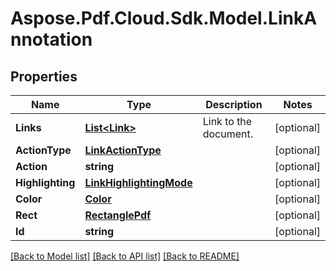 # Aspose.Pdf.Cloud.Sdk.Model.LinkAnnotation
## Properties

Name | Type | Description | Notes
------------ | ------------- | ------------- | -------------
**Links** | [**List&lt;Link&gt;**](Link.md) | Link to the document. | [optional] 
**ActionType** | [**LinkActionType**](LinkActionType.md) |  | [optional] 
**Action** | **string** |  | [optional] 
**Highlighting** | [**LinkHighlightingMode**](LinkHighlightingMode.md) |  | [optional] 
**Color** | [**Color**](Color.md) |  | [optional] 
**Rect** | [**RectanglePdf**](RectanglePdf.md) |  | [optional] 
**Id** | **string** |  | [optional] 

[[Back to Model list]](../README.md#documentation-for-models) [[Back to API list]](../README.md#documentation-for-api-endpoints) [[Back to README]](../README.md)

